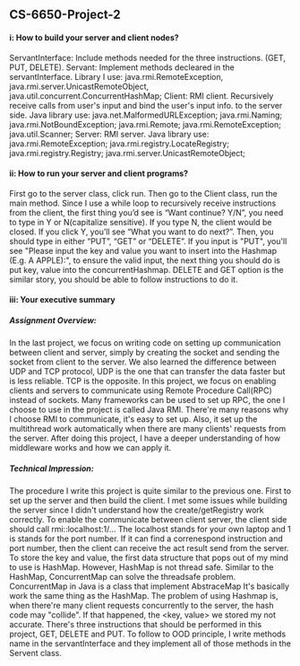 ## CS-6650-Project-2

#### i: How to build your server and client nodes? 
ServantInterface: Include methods needed for the three instructions. (GET, PUT, DELETE). 
Servant: Implement methods decleared in the servantInterface. Library I use: java.rmi.RemoteException, java.rmi.server.UnicastRemoteObject, java.util.concurrent.ConcurrentHashMap;
Client: RMI client. Recursively receive calls from user's input and bind the user's input info. to the server side. Java library use: java.net.MalformedURLException; java.rmi.Naming; java.rmi.NotBoundException; java.rmi.Remote; java.rmi.RemoteException; java.util.Scanner;
Server: RMI server. Java library use: java.rmi.RemoteException; java.rmi.registry.LocateRegistry; java.rmi.registry.Registry; java.rmi.server.UnicastRemoteObject;


#### ii: How to run your server and client programs?
First go to the server class, click run. Then go to the Client class, run the main method. Since I use a while loop to recursively receive instructions from the client, the first thing you’d see is “Want continue? Y/N”, you need to type in Y or N(capitalize sensitive). If you type N, the client would be closed. If you click Y, you’ll see “What you want to do next?”. Then, you should type in either “PUT”, “GET” or “DELETE”. If you input is "PUT", you'll see "Please input the key and value you want to insert into the Hashmap (E.g. A APPLE):", to ensure the valid input, the next thing you should do is put key, value into the concurrentHashmap. DELETE and GET option is the similar story, you should be able to follow instructions to do it. 


#### iii: Your executive summary
##### Assignment Overview:
In the last project, we focus on writing code on setting up communication between client and server, simply by creating the socket and sending the socket from client to the server. We also learned the difference between UDP and TCP protocol, UDP is the one that can transfer the data faster but is less reliable. TCP is the opposite. In this project, we focus on enabling clients and servers to communicate using Remote Procedure Call(RPC) instead of sockets. Many frameworks can be used to set up RPC, the one I choose to use in the project is called Java RMI. There're many reasons why I choose RMI to communicate, it's easy to set up. Also, it set up the multithread work automatically when there are many clients' requests from the server. After doing this project, I have a deeper understanding of how middleware works and how we can apply it. 

##### Technical Impression: 
The procedure I write this project is quite similar to the previous one. First to set up the server and then build the client. I met some issues while building the server since I didn't understand how the create/getRegistry work correctly. To enable the communicate between client server, the client side should call rmi::localhost:1/... The localhost stands for your own laptop and 1 is stands for the port number. If it can find a correnespond instruction and port number, then the client can receive the act result send from the server. To store the key and value, the first data structure that pops out of my mind to use is HashMap. However, HashMap is not thread safe. Similar to the HashMap, ConcurrentMap can solve the threadsafe problem. ConcurrentMap in Java is a class that implement AbstraceMap It's basically work the same thing as the HashMap. The problem of using Hashmap is, when there're many client requests concurrently to the server, the hash code may "collide". If that happened, the <key, value> we stored my not accurate. There's three instructions that should be performed in this project, GET, DELETE and PUT. To follow to OOD principle, I write methods name in the servantInterface and they implement all of those methods in the Servent class. 
